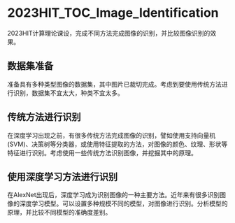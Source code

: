 # 2023HIT_TOC_Image_Identification
2023HIT计算理论课设，完成不同方法完成图像的识别，并比较图像识别的效果。

## 数据集准备
准备具有多种类型图像的数据集，其中图片已裁切完成。考虑到要使用传统方法进行识别，数据集不宜太大，种类不宜太多。

## 传统方法进行识别
在深度学习出现之前，有很多传统方法完成图像的识别，譬如使用支持向量机(SVM)、决策树等分类器，或使用特征提取的方法，对图像的颜色、纹理、形状等特征进行识别。考虑使用一些传统方法识别图像，并挖掘其中的原理。

## 使用深度学习方法进行识别
在AlexNet出现后，深度学习成为识别图像的一种主要方法。近年来有很多识别图像的深度学习模型。可以设置多种规模不同的模型，对图像进行识别。分析模型的原理，并比较不同模型的准确度差别。